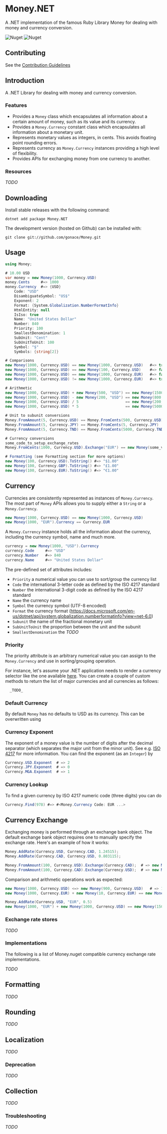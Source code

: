 ﻿# Money.NET
A .NET implementation of the famous Ruby Library Money for dealing with money and currency conversion.

![Nuget](https://img.shields.io/nuget/v/Money.NET)
![Nuget](https://img.shields.io/nuget/dt/Money.NET)

## Contributing
See the [Contribution Guidelines](https://github.com/RubyMoney/money/blob/master/CONTRIBUTING.md)

## Introduction
A .NET Library for dealing with money and currency conversion.

### Features
- Provides a `Money` class which encapsulates all information about a certain amount of money, such as its value and its currency.
- Provides a `Money.Currency` constant class which encapsulates all information about a monetary unit.
- Represents monetary values as integers, in cents. This avoids floating point rounding errors.
- Represents currency as `Money.Currency` instances providing a high level of flexibility.
- Provides APIs for exchanging money from one currency to another.

### Resources
_TODO_

## Downloading
Install stable releases with the following command:

    dotnet add package Money.NET

The development version (hosted on Github) can be installed with:

    git clone git://github.com/gonace/Money.git

## Usage
``` c#
using Money;

# 10.00 USD
var money = new Money(1000, Currency.USD)
money.Cents     #=> 1000
money.Currency  #=> {USD}
    Code: "USD"
    DisambiguateSymbol: "US$"
    Exponent: 2
    Format: {System.Globalization.NumberFormatInfo}
    HtmlEntity: null
    IsIso: true
    Name: "United States Dollar"
    Number: 840
    Priority: 100
    SmallestDenomination: 1
    SubUnit: "Cent"
    SubUnitToUnit: 100
    Symbol: "$"
    Symbols: {string[2]}

# Comparisons
new Money(1000, Currency.USD) == new Money(1000, Currency.USD)   #=> true
new Money(1000, Currency.USD) == new Money(100, Currency.USD)    #=> false
new Money(1000, Currency.USD) == new Money(1000, Currency.EUR)   #=> false
new Money(1000, Currency.USD) != new Money(1000, Currency.EUR)   #=> true

# Arithmetic
new Money(1000, Currency.USD) + new Money(500, "USD") == new Money(1500, Currency.USD)
new Money(1000, Currency.USD) - new Money(200, "USD") == new Money(800, Currency.USD)
new Money(1000, Currency.USD) / 5                     == new Money(200, Currency.USD)
new Money(1000, Currency.USD) * 5                     == new Money(5000, Currency.USD)

# Unit to subunit conversions
Money.FromAmount(5, Currency.USD) == Money.FromCents(500, Currency.USD)  # 5 USD
Money.FromAmount(5, Currency.JPY) == Money.FromCents(5, Currency.JPY)    # 5 JPY
Money.FromAmount(5, Currency.TND) == Money.FromCents(5000, Currency.TND) # 5 TND

# Currency conversions
some_code_to_setup_exchange_rates
Money.FromCents(1000, Currency.USD).Exchange("EUR") == new Money(some_value, "EUR")

# Formatting (see Formatting section for more options)
new Money(100, Currency.USD).ToString() #=> "$1.00"
new Money(100, Currency.GBP).ToString() #=> "£1.00"
new Money(100, Currency.EUR).ToString() #=> "€1.00"
```

## Currency
Currencies are consistently represented as instances of `Money.Currency`.
The most part of `Money` APIs allows you to supply either a `String` or a `Money.Currency`.

``` c#
new Money(1000, Currency.USD) == new Money(1000, Currency.USD)
new Money(1000, "EUR").Currency == Currency.EUR
```

A `Money.Currency` instance holds all the information about the currency,
including the currency symbol, name and much more.

``` c#
currency = new Money(1000, "USD").Currency
currency.Code     #=> "USD"
currency.Number   #=> 840
currency.Name     #=> "United States Dollar"
```

The pre-defined set of attributes includes:

- `Priority` a numerical value you can use to sort/group the currency list
- `Code` the international 3-letter code as defined by the ISO 4217 standard
- `Number` the international 3-digit code as defined by the ISO 4217 standard
- `Name` the currency name
- `Symbol` the currency symbol (UTF-8 encoded)
- `Format` the currency format (https://docs.microsoft.com/en-us/dotnet/api/system.globalization.numberformatinfo?view=net-6.0)
- `Subunit` the name of the fractional monetary unit
- `SubUnitToUnit` the proportion between the unit and the subunit
- `SmallestDenomination` the _TODO_

### Priority
The priority attribute is an arbitrary numerical value you can assign to the
`Money.Currency` and use in sorting/grouping operation.

For instance, let's assume your .NET application needs to render a currency
selector like the one available [here](https://finance.yahoo.com/currency-converter/). 
You can create a couple of custom methods to return the list of major currencies and 
all currencies as follows:

``` c#
  _TODO_
```

### Default Currency
By default `Money` has no defaults to USD as its currency. This can be overwritten
using

### Currency Exponent

The exponent of a money value is the number of digits after the decimal
separator (which separates the major unit from the minor unit). See e.g.
[ISO 4217](https://www.currency-iso.org/en/shared/amendments/iso-4217-amendment.html) for more
information. You can find the exponent (as an `Integer`) by

``` c#
Currency.USD.Exponent  # => 2
Currency.JPY.Exponent  # => 0
Currency.MGA.Exponent  # => 1
```

### Currency Lookup
To find a given currency by ISO 4217 numeric code (three digits) you can do

``` c#
Currency.Find(978) #=> #<Money.Currency Code: EUR ...>
```

## Currency Exchange

Exchanging money is performed through an exchange bank object. The default
exchange bank object requires one to manually specify the exchange rate. Here's
an example of how it works:

``` c#
Money.AddRate(Currency.USD, Currency.CAD, 1.24515);
Money.AddRate(Currency.CAD, Currency.USD, 0.803115);

Money.FromAmount(100, Currency.USD).Exchange(Currency.CAD);  # => new Money(124, Currency.CAD)
Money.FromAmount(100, Currency.CAD).Exchange(Currency.USD);  # => new Money(80, Currency.USD)
```

Comparison and arithmetic operations work as expected:

``` c#
new Money(1000, Currency.USD) <=> new Money(900, Currency.USD)   # => 1; 9.00 USD is smaller
new Money(1000, Currency.EUR) + new Money(10, Currency.EUR) == new Money(1010, Currency.EUR)

Money.AddRate(Currency.USD, "EUR", 0.5)
new Money(1000, "EUR") + new Money(1000, Currency.USD) == new Money(1500, Currency.EUR)
```

### Exchange rate stores
_TODO_

### Implementations
The following is a list of Money.nuget compatible currency exchange rate
implementations.

_TODO_

## Formatting
_TODO_

## Rounding
_TODO_

## Localization
_TODO_

### Deprecation
_TODO_

## Collection
_TODO_

### Troubleshooting
_TODO_
